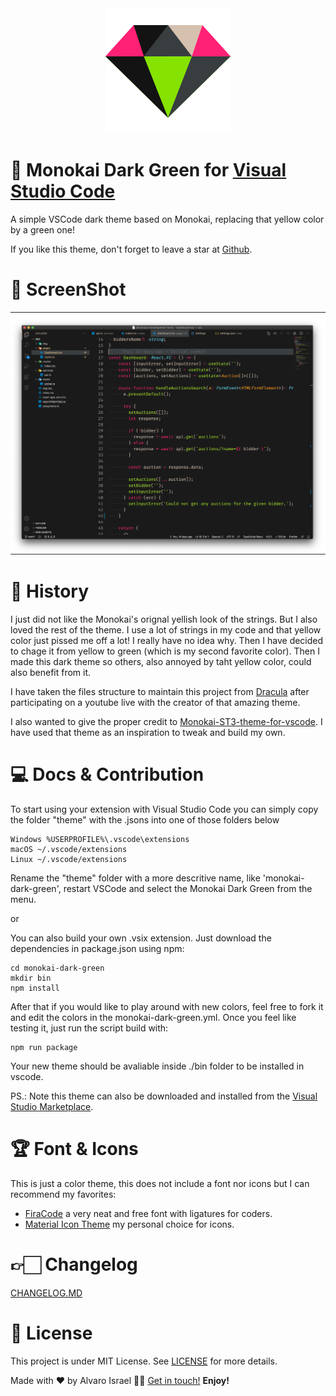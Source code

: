 <div align="center">
      <img alt="iCar App" width="200" height="200" src="https://raw.githubusercontent.com/AlvaroIsrael/monokai-dark-green/master/screenshots/icon.png"/>
</div>

# 💎 Monokai Dark Green for [Visual Studio Code](https://code.visualstudio.com)
A simple VSCode dark theme based on Monokai, replacing that yellow color by a green one!

If you like this theme, don't forget to leave a star at [Github](https://github.com/AlvaroIsrael/monokai-dark-green).

# 🎨 ScreenShot
![screenshot 1](screenshots/screen.png)

# 📌 History
I just did not like the Monokai's orignal yellish look of the strings. But I also loved the rest of the theme. I use a lot of strings in my code and that yellow color just pissed me off a lot! I really have no idea why.
Then I have decided to chage it from yellow to green (which is my second favorite color). Then I made this dark theme so others, also annoyed by taht yellow color, could also benefit from it.

I have taken the files structure to maintain this project from [Dracula](https://github.com/dracula/visual-studio-code/) after participating on a youtube live with the creator of that amazing theme.

I also wanted to give the proper credit to [Monokai-ST3-theme-for-vscode](https://github.com/volosovich/Monokai-ST3-theme-for-vscode). I have used that theme as an inspiration to tweak and build my own.

# 💻 Docs & Contribution
To start using your extension with Visual Studio Code you can simply copy the folder "theme" with the .jsons into one of those folders below

```
Windows %USERPROFILE%\.vscode\extensions
macOS ~/.vscode/extensions
Linux ~/.vscode/extensions
```

Rename the "theme" folder with a more descritive name, like 'monokai-dark-green', restart VSCode and select the Monokai Dark Green from the menu.

or

You can also build your own .vsix extension. Just download the dependencies in package.json using npm:

```
cd monokai-dark-green
mkdir bin
npm install
```

After that if you would like to play around with new colors, feel free to fork it and edit the colors in the monokai-dark-green.yml.
Once you feel like testing it, just run the script build with:

```
npm run package
```

Your new theme should be avaliable inside ./bin folder to be installed in vscode.

PS.: Note this theme can also be downloaded and installed from the [Visual Studio Marketplace](https://marketplace.visualstudio.com/items?itemName=alvaro-israel-nunes-leite.theme-monokai-dark-green).

# 🏆 Font & Icons
This is just a color theme, this does not include a font nor icons but I can recommend my favorites:

- [FiraCode](https://github.com/tonsky/FiraCode) a very neat and free font with ligatures for coders.
- [Material Icon Theme](https://github.com/PKief/vscode-material-icon-theme) my personal choice for icons.

# 👉🏻 Changelog
[CHANGELOG.MD](CHANGELOG.md)

# 📝 License
This project is under MIT License. See [LICENSE](LICENSE.md) for more details.

Made with ❤️ by Alvaro Israel 👏🏻 [Get in touch!](https://www.linkedin.com/in/alvaroisraeldesenvolvedor/)
**Enjoy!**
